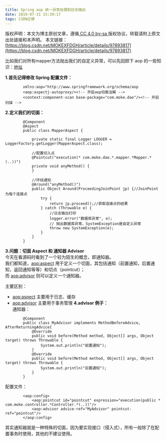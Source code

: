 ```yaml
---
title: Spring aop 统一异常处理和日志输出
date: 2019-07-31 15:39:17
tags: CSDN迁移
---
```

 [ ](http://creativecommons.org/licenses/by-sa/4.0/) 版权声明：本文为博主原创文章，遵循[ CC 4.0 by-sa ](http://creativecommons.org/licenses/by-sa/4.0/)版权协议，转载请附上原文出处链接和本声明。  本文链接：[https://blog.csdn.net/MOKEXFDGH/article/details/97893817](https://blog.csdn.net/MOKEXFDGH/article/details/97893817)   
    
  比如我们对所有mapper方法抛出我们的自定义异常，可以先回顾下 aop 的一些知识：[地址](https://blog.csdn.net/MOKEXFDGH/article/details/88848975#_141)

 **1.首先记得修改 Spring 配置文件：**

 
```
		xmlns:aop="http://www.springframework.org/schema/aop
		<aop:aspectj-autoproxy/><!-- 开启aop切面注解 -->
		<context:component-scan base-package="com.moke.dao"/><!-- 开启扫描 -->

```
 **2.定义我们的切面：**

 
```
		@Component
		@Aspect
		public class MapperAspect {
		
			private static final Logger LOGGER = LoggerFactory.getLogger(MapperAspect.class);
			
			//配置切入点
			@Pointcut("execution(* com.moke.dao.*.mapper.*Mapper.*(..))")
			private void anyMethod() {
			}
		
			//环绕通知
			@Around("anyMethod()")
			public Object Around(ProceedingJoinPoint jp) {//JoinPoint为每个连接点
				try {
					return jp.proceed();//获取连接点的结果
				} catch (Throwable e) {
					//日志输出打印
					logger.error("数据库异常", e);
					// 抛出数据库异常，SystemException是自定义异常
					throw new SystemException(e);
				}
			}
		}

```
 **3.问题：切面 Aspect 和 通知器 Advisor**  
 今天在看源码时看到了一个较为陌生的概念，即通知器。  
 我们都知道，<aop:aspect> 用于定义一个切面，其包括通知（前置通知，后置通知，返回通知等等）和切点（pointcut）；  
 而 <aop:advisor> 则可以定义一个通知器。

 主要区别：

  
  * <aop:aspect> 主要用于日志、缓存 
  * <aop:advisor> 主要用于事务管理  **4.advisor 例子：**  
 通知器：

 
```
		@Component
		public class MyAdvisor implements MethodBeforeAdvice, AfterReturningAdvice{
			@Override
			public void before(Method method, Object[] args, Object target) throws Throwable {
         		System.out.println("前置通知");
     		}
			@Override
			public void before(Method method, Object[] args, Object target) throws Throwable {
		        System.out.println("后置通知");
		    }
		}

```
 配置文件：

 
```
		<aop:config>
	        <aop:pointcut id="pointcut" expression="execution(public * com.moke.controller.*Controller.*(..))"/>
	        <aop:advisor advice-ref="MyAdvisor" pointcut-ref="pointcut"/>
	 	</aop:config>

```
 其实通知器就是一种特殊的切面，因为要实现接口（侵入式），所有一般除了在配置事务时使用，其他的不建议使用。

   
  